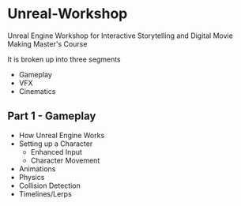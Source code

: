 # Unreal-Workshop
Unreal Engine Workshop for Interactive Storytelling and Digital Movie Making Master's Course

It is broken up into three segments
- Gameplay
- VFX
- Cinematics

## Part 1 - Gameplay
- How Unreal Engine Works
- Setting up a Character
  - Enhanced Input
  - Character Movement
- Animations
- Physics
- Collision Detection
- Timelines/Lerps
